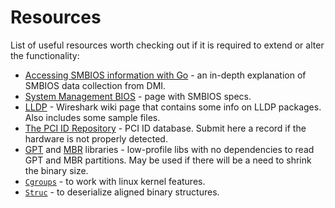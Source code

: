 # Resources

List of useful resources worth checking out if it is required to extend or alter the functionality:

- [Accessing SMBIOS information with Go](https://mdlayher.com/blog/accessing-smbios-information-with-go/) - 
  an in-depth explanation of SMBIOS data collection from DMI.
- [System Management BIOS](https://www.dmtf.org/standards/smbios) - page with SMBIOS specs.   
- [LLDP](https://wiki.wireshark.org/LinkLayerDiscoveryProtocol) - Wireshark wiki page that contains some info on LLDP packages.
  Also includes some sample files.
- [The PCI ID Repository](https://pci-ids.ucw.cz/) - PCI ID database. Submit here a record if the hardware is not properly detected.
- [GPT](https://github.com/rekby/gpt) and [MBR](https://github.com/rekby/mbr) libraries - low-profile libs with no dependencies to read GPT and MBR partitions. 
  May be used if there will be a need to shrink the binary size.
- [`Cgroups`](github.com/containerd/cgroups) - to work with linux kernel features.
- [`Struc`](https://github.com/lunixbochs/struc) - to deserialize aligned binary structures.
